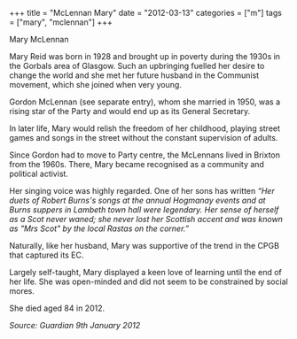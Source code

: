 +++
title = "McLennan Mary"
date = "2012-03-13"
categories = ["m"]
tags = ["mary", "mclennan"]
+++

Mary McLennan

Mary Reid was born in 1928 and brought up in poverty during the 1930s in the Gorbals area of Glasgow. Such an upbringing fuelled her desire to change the world and she met her future husband in the Communist movement, which she joined when very young.

Gordon McLennan (see separate entry), whom she married in 1950, was a rising star of the Party and would end up as its General Secretary.

In later life, Mary would relish the freedom of her childhood, playing street games and songs in the street without the constant supervision of adults.

Since Gordon had to move to Party centre, the McLennans lived in Brixton from the 1960s. There, Mary became recognised as a community and political activist.

Her singing voice was highly regarded. One of her sons has written _“Her duets of Robert Burns's songs at the annual Hogmanay events and at Burns suppers in Lambeth town hall were legendary. Her sense of herself as a Scot never waned; she never lost her Scottish accent and was known as "Mrs Scot" by the local Rastas on the corner.”_

Naturally, like her husband, Mary was supportive of the trend in the CPGB that captured its EC.

Largely self-taught, Mary displayed a keen love of learning until the end of her life. She was open-minded and did not seem to be constrained by social mores.

She died aged 84 in 2012.

_Source: Guardian 9th January 2012_
